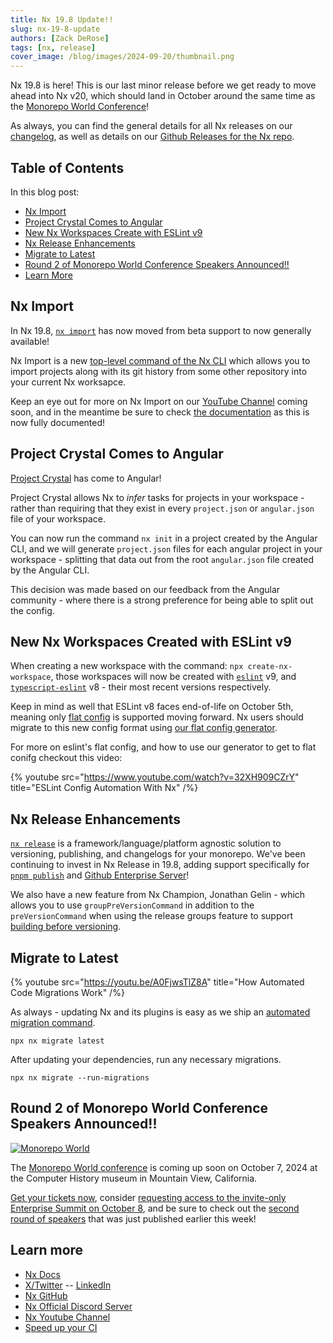 ```yaml
---
title: Nx 19.8 Update!!
slug: nx-19-8-update
authors: [Zack DeRose]
tags: [nx, release]
cover_image: /blog/images/2024-09-20/thumbnail.png
---
```


Nx 19.8 is here! This is our last minor release before we get ready to move ahead into Nx v20, which should land in October around the same time as the [Monorepo World Conference]()!

As always, you can find the general details for all Nx releases on our [changelog](/changelog), as well as details on our [Github Releases for the Nx repo](https://github.com/nrwl/nx/releases).

## Table of Contents

In this blog post:

- [Nx Import](#nx-import)
- [Project Crystal Comes to Angular](#project-crystal-comes-to-angular)
- [New Nx Workspaces Create with ESLint v9](#new-nx-workspaces-created-with-eslint-v9)
- [Nx Release Enhancements](#nx-release-enhancements)
- [Migrate to Latest](#migrate-to-latest)
- [Round 2 of Monorepo World Conference Speakers Announced!!](#round-2-of-monorepo-world-conference-speakers-announced)
- [Learn More](#learn-more)

## Nx Import

In Nx 19.8, [`nx import`](/nx-api/nx/documents/import) has now moved from beta support to now generally available!

Nx Import is a new [top-level command of the Nx CLI](/reference/nx-commands) which allows you to import projects along with its git history from some other repository into your current Nx worksapce.

Keep an eye out for more on Nx Import on our [YouTube Channel](https://www.youtube.com/@nxdevtools) coming soon, and in the meantime be sure to check [the documentation](/nx-api/nx/documents/import) as this is now fully documented!

## Project Crystal Comes to Angular

[Project Crystal](/concepts/inferred-tasks) has come to Angular!

Project Crystal allows Nx to _infer_ tasks for projects in your workspace - rather than requiring that they exist in every `project.json` or `angular.json` file of your workspace.

You can now run the command `nx init` in a project created by the Angular CLI, and we will generate `project.json` files for each angular project in your workspace - splitting that data out from the root `angular.json` file created by the Angular CLI.

This decision was made based on our feedback from the Angular community - where there is a strong preference for being able to split out the config.

## New Nx Workspaces Created with ESLint v9

When creating a new workspace with the command: `npx create-nx-workspace`, those workspaces will now be created with [`eslint`](https://www.npmjs.com/package/eslint) v9, and [`typescript-eslint`](https://www.npmjs.com/package/typescript-eslint) v8 - their most recent versions respectively.

Keep in mind as well that ESLint v8 faces end-of-life on October 5th, meaning only [flat config]() is supported moving forward. Nx users should migrate to this new config format using [our flat config generator](/recipes/tips-n-tricks/flat-config#switching-to-eslints-flat-config-format).

For more on eslint's flat config, and how to use our generator to get to flat conifg checkout this video:

{% youtube
src="https://www.youtube.com/watch?v=32XH909CZrY"
title="ESLint Config Automation With Nx"
/%}

## Nx Release Enhancements

[`nx release`](/nx-api/nx/documents/release) is a framework/language/platform agnostic solution to versioning, publishing, and changelogs for your monorepo. We've been continuing to invest in Nx Release in 19.8, adding support specifically for [`pnpm publish`](https://pnpm.io/cli/publish) and [Github Enterprise Server](https://github.com/nrwl/nx/pull/26482)!

We also have a new feature from Nx Champion, Jonathan Gelin - which allows you to use `groupPreVersionCommand` in addition to the `preVersionCommand` when using the release groups feature to support [building before versioning](/nx-release/build-before-versioning).

## Migrate to Latest

{% youtube
src="https://youtu.be/A0FjwsTlZ8A"
title="How Automated Code Migrations Work"
/%}

As always - updating Nx and its plugins is easy as we ship an [automated migration command](/features/automate-updating-dependencies).

```shell
npx nx migrate latest
```

After updating your dependencies, run any necessary migrations.

```shell
npx nx migrate --run-migrations
```

## Round 2 of Monorepo World Conference Speakers Announced!!

[![Monorepo World](/blog/images/2024-08-01/monorepo-world.avif)](https://monorepo.world)

The [Monorepo World conference](https://monorepo.world) is coming up soon on October 7, 2024 at the Computer History museum in Mountain View, California.

[Get your tickets now](https://ti.to/nx-conf/monorepoworld2024), consider [requesting access to the invite-only Enterprise Summit on October 8](https://ti.to/nx-conf/monorepoworld2024), and be sure to check out the [second round of speakers](https://monorepo.world/#speakers-title) that was just published earlier this week!

## Learn more

- [Nx Docs](/getting-started/intro)
- [X/Twitter](https://twitter.com/nxdevtools) -- [LinkedIn](https://www.linkedin.com/company/nrwl/)
- [Nx GitHub](https://github.com/nrwl/nx)
- [Nx Official Discord Server](https://go.nx.dev/community)
- [Nx Youtube Channel](https://www.youtube.com/@nxdevtools)
- [Speed up your CI](https://nx.app/)
